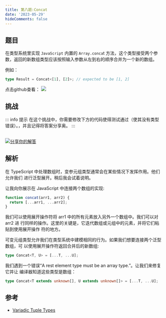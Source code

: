 ```yaml
---
title: 第八题:Concat
date: '2023-05-29'
hideComments: false
---
```


## 题目

在类型系统里实现 `JavaScript` 内置的 `Array.conca`t 方法，这个类型接受两个参数，返回的新数组类型应该按照输入参数从左到右的顺序合并为一个新的数组。

例如：

```ts
type Result = Concat<[1], [2]>; // expected to be [1, 2]
```

<p align='left'>
  点击github查看：

  <a href='https://github.com/W-HanYu/FE-Typescript/blob/master/vuepress/docs/challenge/1.8.concat.md'>
    <img src='https://img.shields.io/badge/Github-1.8k+-143?logo=typescript&color=3178C6&logoColor=fff' />
  </a>
</p>

## 挑战

::: info 提示
在这个挑战中，你需要修改下方的代码使得测试通过（使其没有类型错误）。，并且记得将答案分享奥。
:::

<CodeBox surl="https://stackblitz.com/edit/typescript-wgcecz?embed=1&file=1.8.concat.ts&hideExplorer=1&hideNavigation=1&theme=dark&view=editor" />

<!--info-footer-start--><br> <a href="https://github.com/W-HanYu/FE-Typescript/issues/new?assignees=Ustinian&labels=answer&template=1-8%E5%AE%9E%E7%8E%B0-concat.md&title=1-8%E5%AE%9E%E7%8E%B0-concat.md" target="_blank"><img src="https://6d78-mxm1923893223-ulteh-1302287111.tcb.qcloud.la/-%E5%88%86%E4%BA%AB%E4%BD%A0%E7%9A%84%E8%A7%A3%E7%AD%94-teal.svg?sign=8bb2a2a3bd2b1cc8f86bfd919d53197e&t=1668143704" alt="分享你的解答"/></a>  <!--info-footer-end-->

## 解析

在 TypeScript 中处理数组时，变参元组类型通常会在某些情况下发挥作用。他们允许我们 进行泛型展开。稍后我会试着说明。

让我向你展示在 JavaScript 中连接两个数组的实现:

```ts
function concat(arr1, arr2) {
  return [...arr1, ...arr2];
}
```

我们可以使用展开操作符将 arr1 中的所有元素放入另外一个数组中。我们可以对 arr2 进 行同样的操作。这里的关键是，它迭代数组或元组中的元素，并将它们粘贴到使用展开操作 符的地方。

可变元组类型允许我们在类型系统中建模相同的行为。如果我们想要连接两个泛型数组，可 以使用展开操作符返回合并后的新数组:

```ts
type Concat<T, U> = [...T, ...U];
```

我们遇到一个错误“A rest element type must be an array type.”。让我们来修复它并让 编译器知道这些类型是数组：

```ts
type Concat<T extends unknown[], U extends unknown[]> = [...T, ...U];
```

## 参考

- [Variadic Tuple Types](https://www.typescriptlang.org/docs/handbook/release-notes/typescript-4-0.html#variadic-tuple-types)

